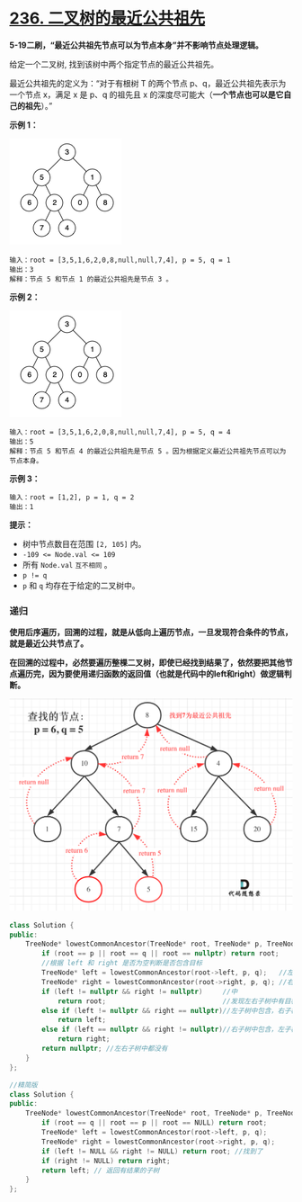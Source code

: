 # [236. 二叉树的最近公共祖先](https://leetcode-cn.com/problems/lowest-common-ancestor-of-a-binary-tree/)

**5-19二刷，“最近公共祖先节点可以为节点本身”并不影响节点处理逻辑。**

给定一个二叉树, 找到该树中两个指定节点的最近公共祖先。

最近公共祖先的定义为：“对于有根树 T 的两个节点 p、q，最近公共祖先表示为一个节点 x，满足 x 是 p、q 的祖先且 x 的深度尽可能大（**一个节点也可以是它自己的祖先**）。”

**示例 1：**

![img](../../Images/20.二叉树的最近公共祖先.assets/binarytree.png)

```
输入：root = [3,5,1,6,2,0,8,null,null,7,4], p = 5, q = 1
输出：3
解释：节点 5 和节点 1 的最近公共祖先是节点 3 。
```

**示例 2：**

![img](../../Images/20.二叉树的最近公共祖先.assets/binarytree.png)

```
输入：root = [3,5,1,6,2,0,8,null,null,7,4], p = 5, q = 4
输出：5
解释：节点 5 和节点 4 的最近公共祖先是节点 5 。因为根据定义最近公共祖先节点可以为节点本身。
```

**示例 3：**

```
输入：root = [1,2], p = 1, q = 2
输出：1
```

**提示：**

- 树中节点数目在范围 `[2, 105]` 内。
- `-109 <= Node.val <= 109`
- 所有 `Node.val` `互不相同` 。
- `p != q`
- `p` 和 `q` 均存在于给定的二叉树中。

### 递归

**使用后序遍历，回溯的过程，就是从低向上遍历节点，一旦发现符合条件的节点，就是最近公共节点了。**

**在回溯的过程中，必然要遍历整棵二叉树，即使已经找到结果了，依然要把其他节点遍历完，因为要使用递归函数的返回值（也就是代码中的left和right）做逻辑判断。**

![236.二叉树的最近公共祖先2](../../Images/20.二叉树的最近公共祖先.assets/202102041512582.png)

```c++
class Solution {
public:
    TreeNode* lowestCommonAncestor(TreeNode* root, TreeNode* p, TreeNode* q) {
        if (root == p || root == q || root == nullptr) return root;
        //根据 left 和 right 是否为空判断是否包含目标
        TreeNode* left = lowestCommonAncestor(root->left, p, q);   //左
        TreeNode* right = lowestCommonAncestor(root->right, p, q); //右
        if (left != nullptr && right != nullptr) 	 //中
        	return root;							 //发现左右子树中有目标值
        else if (left != nullptr && right == nullptr)//左子树中包含，右子树中不包含
        	return left;
        else if (left == nullptr && right != nullptr)//右子树中包含，左子树不包含 
        	return right;
        return nullptr; //左右子树中都没有
    }
};
```

```c++
//精简版
class Solution {
public:
    TreeNode* lowestCommonAncestor(TreeNode* root, TreeNode* p, TreeNode* q) {
        if (root == q || root == p || root == NULL) return root;
        TreeNode* left = lowestCommonAncestor(root->left, p, q);
        TreeNode* right = lowestCommonAncestor(root->right, p, q);
        if (left != NULL && right != NULL) return root; //找到了
        if (right != NULL) return right; 
        return left; // 返回有结果的子树
    }
};
```

